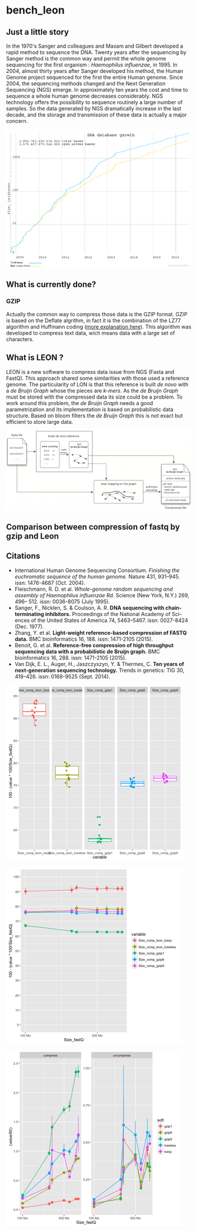 # bench_leon

## Just a little story

In the 1970's Sanger and colleagues and Maxam and Gilbert developed a rapid method to sequence the DNA. 
Twenty years after the sequencing by Sanger method is the common way and permit the whole genome sequencing for the first organism : _Haemophilus influenzae_, in 1995.
In 2004, almost thirty years after Sanger developed his method, the Human Genome project sequenced for the first the entire Human genome.
Since 2004, the sequencing methods changed and the Next Generation Sequencing (NGS) emerge.
In approximately ten years the cost and time to sequence a whole human genome decreases considerably.
NGS technology offers the possibility to sequence routinely a large number of samples.
So the data generated by NGS dramatically increase in the last decade, and the storage and transmission of these data is actually a major concern.

![Graph from SRA (http://www.ncbi.nlm.nih.gov/Traces/sra/) 2016-08-08](https://github.com/Char-Al/bench_leon/blob/master/images/NGS_data.png "The SRA database, wich contains a large part of the world wide sequencing, is growing very fast and now contains almost 6 petabases (date : 2016-08-08)")

## What is currently done?

### GZIP

Actually the common way to compress those data is the GZIP format.
GZIP is based on the Deflate algrithm, in fact it is the combination of the LZ77 algorithm and Huffmann coding ([more explanation here](http://www.zlib.net/feldspar.html)).
This algorithm was developed to compress text data, wich means data with a large set of characters.

## What is LEON ?

LEON is a new software to compress data issue from NGS (Fasta and FastQ).
This approach shared some similarities with those used a reference genome.
The particularity of LON is that this reference is built _de novo_ with a _de Bruijn Graph_ whose the pieces are _k-mers_.
As the _de Bruijn Graph_ must be stored with the compressed data its size could be a problem.
To work around this problem, the _de Bruijn Graph_ needs a good parametrization and its implementation is based on probabilistic data structure.
Based on bloom filters the _de Bruijn Graph_ this is not exact but efficient to store large data.

![LEON method overview (from : Reference-free compression of high throughput sequencing data with a probabilistic de Bruijn graph)](https://github.com/Char-Al/bench_leon/blob/master/images/LEON_overview.png "LEON method overview (from : Reference-free compression of high throughput sequencing data with a probabilistic de Bruijn graph)")

## Comparison between compression of fastq by gzip and Leon


## Citations
* International Human Genome Sequencing Consortium. _Finishing the euchromatic sequence of the human genome._ Nature 431, 931–945. issn: 1476-4687 (Oct. 2004).
* Fleischmann, R. D. et al. _Whole-genome random sequencing and assembly of Haemophilus influenzae Rd._ Science (New York, N.Y.) 269, 496– 512. issn: 0036-8075 (July 1995).
* Sanger, F., Nicklen, S. & Coulson, A. R. **DNA sequencing with chain- terminating inhibitors.** Proceedings of the National Academy of Sci- ences of the United States of America 74, 5463–5467. issn: 0027-8424 (Dec. 1977).
* Zhang, Y. et al. **Light-weight reference-based compression of FASTQ data.** BMC bioinformatics 16, 188. issn: 1471-2105 (2015).
* Benoit, G. et al. **Reference-free compression of high throughput sequencing data with a probabilistic de Bruijn graph.** BMC bioinformatics 16, 288. issn: 1471-2105 (2015).
* Van Dijk, E. L., Auger, H., Jaszczyszyn, Y. & Thermes, C. **Ten years of next-generation sequencing technology.** Trends in genetics: TIG 30, 418–426. issn: 0168-9525 (Sept. 2014).

![Boxplot comparant les taux de compression de gzip et LEON avec différentes options](https://github.com/Char-Al/bench_leon/blob/master/example/boxplot_compression.png "Boxplot comparant les taux de compression de gzip et LEON avec différentes options")

![Evolution du taux de compression en fonction de la taille des fastQ d'origine](https://github.com/Char-Al/bench_leon/blob/master/example/point_compression.png "Evolution du taux de compression en fonction de la taille des fastQ d'origine")

![Evolution du temps de compression en fonction de la taille des fastQ d'origine](https://github.com/Char-Al/bench_leon/blob/master/example/point_time.png "Evolution du temps de compression en fonction de la taille des fastQ d'origine")
